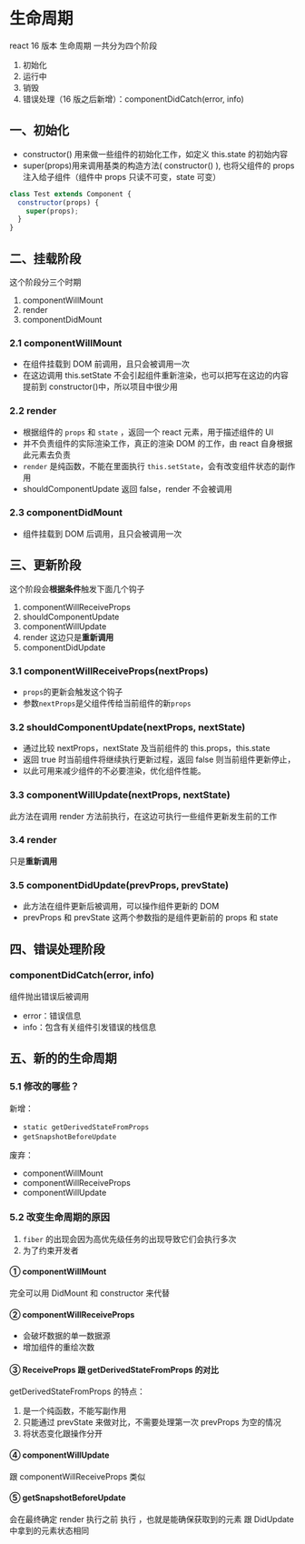 # 生命周期

react 16 版本 生命周期 一共分为四个阶段

1. 初始化
2. 运行中
3. 销毁
4. 错误处理（16 版之后新增）：componentDidCatch(error, info)

## 一、初始化

- constructor() 用来做一些组件的初始化工作，如定义 this.state 的初始内容
- super(props)用来调用基类的构造方法( constructor() ), 也将父组件的 props 注入给子组件（组件中 props 只读不可变，state 可变）

```js
class Test extends Component {
  constructor(props) {
    super(props);
  }
}
```

## 二、挂载阶段

这个阶段分三个时期

1. componentWillMount
2. render
3. componentDidMount

### 2.1 componentWillMount

- 在组件挂载到 DOM 前调用，且只会被调用一次
- 在这边调用 this.setState 不会引起组件重新渲染，也可以把写在这边的内容提前到 constructor()中，所以项目中很少用

### 2.2 render

- 根据组件的 `props` 和 `state` ，返回一个 react 元素，用于描述组件的 UI
- 并不负责组件的实际渲染工作，真正的渲染 DOM 的工作，由 react 自身根据此元素去负责
- `render` 是纯函数，不能在里面执行 `this.setState`，会有改变组件状态的副作用
- shouldComponentUpdate 返回 false，render 不会被调用

### 2.3 componentDidMount

- 组件挂载到 DOM 后调用，且只会被调用一次

## 三、更新阶段

这个阶段会**根据条件**触发下面几个钩子

1. componentWillReceiveProps
2. shouldComponentUpdate
3. componentWillUpdate
4. render 这边只是**重新调用**
5. componentDidUpdate

### 3.1 componentWillReceiveProps(nextProps)

- `props`的更新会触发这个钩子
- 参数`nextProps`是父组件传给当前组件的新`props`

### 3.2 shouldComponentUpdate(nextProps, nextState)

- 通过比较 nextProps，nextState 及当前组件的 this.props，this.state
- 返回 true 时当前组件将继续执行更新过程，返回 false 则当前组件更新停止，
- 以此可用来减少组件的不必要渲染，优化组件性能。

### 3.3 componentWillUpdate(nextProps, nextState)

此方法在调用 render 方法前执行，在这边可执行一些组件更新发生前的工作

### 3.4 render

只是**重新调用**

### 3.5 componentDidUpdate(prevProps, prevState)

- 此方法在组件更新后被调用，可以操作组件更新的 DOM
- prevProps 和 prevState 这两个参数指的是组件更新前的 props 和 state

## 四、错误处理阶段

### componentDidCatch(error, info)

组件抛出错误后被调用

- error：错误信息
- info：包含有关组件引发错误的栈信息

## 五、新的的生命周期

### 5.1 修改的哪些？

新增：

- `static getDerivedStateFromProps`
- `getSnapshotBeforeUpdate`

废弃：

- componentWillMount
- componentWillReceiveProps
- componentWillUpdate

### 5.2 改变生命周期的原因

1. `fiber` 的出现会因为高优先级任务的出现导致它们会执行多次
2. 为了约束开发者

#### ① componentWillMount

完全可以用 DidMount 和 constructor 来代替

#### ② componentWillReceiveProps

- 会破坏数据的单一数据源
- 增加组件的重绘次数

#### ③ ReceiveProps 跟 getDerivedStateFromProps 的对比

getDerivedStateFromProps 的特点：

1. 是一个纯函数，不能写副作用
2. 只能通过 prevState 来做对比，不需要处理第一次 prevProps 为空的情况
3. 将状态变化跟操作分开

#### ④ componentWillUpdate

跟 componentWillReceiveProps 类似

#### ⑤ getSnapshotBeforeUpdate

会在最终确定 render 执行之前 执行 ，也就是能确保获取到的元素 跟 DidUpdate 中拿到的元素状态相同
